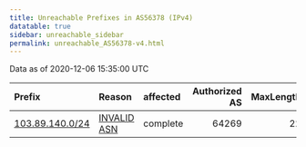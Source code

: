 ```yaml
---
title: Unreachable Prefixes in AS56378 (IPv4)
datatable: true
sidebar: unreachable_sidebar
permalink: unreachable_AS56378-v4.html
---
```


Data as of 2020-12-06 15:35:00 UTC


<div class="datatable-begin"></div>

| Prefix                                                   | Reason                                                                                                 | affected   |   Authorized AS |   MaxLength | Anchor                                       |   unreachable /24s |
|:---------------------------------------------------------|:-------------------------------------------------------------------------------------------------------|:-----------|----------------:|------------:|:---------------------------------------------|-------------------:|
| [103.89.140.0/24](https://stat.ripe.net/103.89.140.0/24) | [INVALID ASN](https://rpki-validator.ripe.net/announcement-preview?asn=AS56378&prefix=103.89.140.0/24) | complete   |           64269 |          22 | [APNIC](unreachable_APNIC_RPKI_Root-v4.html) |                  1 |

<div class="datatable-end"></div>